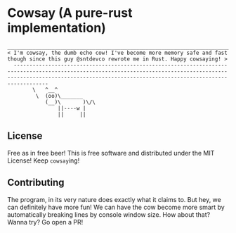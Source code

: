# Cowsay (A pure-rust implementation)

```
_____________________________________________________________________________________________________________________________________________________________________________________________________________________________
< I'm cowsay, the dumb echo cow! I've become more memory safe and fast though since this guy @sntdevco rewrote me in Rust. Happy cowsaying! >
  -----------------------------------------------------------------------------------------------------------------------------------------------------------------------------------------------------------------------------
        \   ^__^
         \  (oo)\_______
            (__)\       )\/\
                ||----w |
                ||     ||
```
## License
Free as in free beer! This is free software and distributed under the MIT License! Keep `cowsay`ing!
## Contributing
The program, in its very nature does exactly what it claims to. But hey, we can definitely have more fun! We can have the cow
become more smart by automatically breaking lines by console window size. How about that? Wanna try? Go open a PR!
